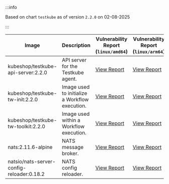 :::info

Based on chart `testkube` as of version `2.2.0` on 02-08-2025

:::

| Image | Description | Vulnerability Report (`linux/amd64`) | Vulnerability Report (`linux/arm64`) | Docker Image |
|-------|-------------|----------------------------------------|----------------------------------------|--------------|
| kubeshop/testkube-api-server:2.2.0 | API server for the Testkube agent. | [View Report](./testkube-api-server-2.2.0_linux_amd64.md) | [View Report](./testkube-api-server-2.2.0_linux_arm64.md) | [View Image](https://hub.docker.com/layers/kubeshop/testkube-api-server/2.2.0/images/sha256-a2424228e541adde19cf8811400aeaf50797914c63a41c2608f76e76337e3e02?context=explore) |
| kubeshop/testkube-tw-init:2.2.0 | Image used to initialize a Workflow execution. | [View Report](./testkube-tw-init-2.2.0_linux_amd64.md) | [View Report](./testkube-tw-init-2.2.0_linux_arm64.md) | [View Image](https://hub.docker.com/layers/kubeshop/testkube-tw-init/2.2.0/images/sha256-354f9f8d4c37909aaedd4efd4343b2aa50e9416de1b69f0c01ea25dca30cd886?context=explore) |
| kubeshop/testkube-tw-toolkit:2.2.0 | Image used within a Workflow execution. | [View Report](./testkube-tw-toolkit-2.2.0_linux_amd64.md) | [View Report](./testkube-tw-toolkit-2.2.0_linux_arm64.md) | [View Image](https://hub.docker.com/layers/kubeshop/testkube-tw-toolkit/2.2.0/images/sha256-4071fb328609f4a6c565cae1c012333b10c259b453acd33f7a4c17a944f79b02?context=explore) |
| nats:2.11.6-alpine | NATS message broker. | [View Report](./nats-2.11.6-alpine_linux_amd64.md) | [View Report](./nats-2.11.6-alpine_linux_arm64.md) | [View Image](https://hub.docker.com/layers/library/nats/2.11.6-alpine/images/sha256-de0f76b542a7950f4a7a944c5a201f51a72be5aac3e71fbc64f14898e3ae1965?context=explore) |
| natsio/nats-server-config-reloader:0.18.2 | NATS config reloader. | [View Report](./nats-server-config-reloader-0.18.2_linux_amd64.md) | [View Report](./nats-server-config-reloader-0.18.2_linux_arm64.md) | [View Image](https://hub.docker.com/layers/natsio/nats-server-config-reloader/0.18.2/images/sha256-902e9a716beaddfa937bba2a94bf1af779cec3c1a9acc309d68ba7cbea35a833?context=explore) |
